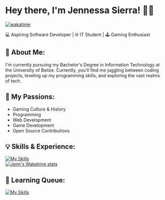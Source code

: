 # Hey there, I'm Jennessa Sierra! 👋🏽

[![wakatime](https://wakatime.com/badge/user/784f2cc4-fc95-4999-a214-1dcf7be5d55b.svg?color=36454f)](https://wakatime.com/@784f2cc4-fc95-4999-a214-1dcf7be5d55b)

💻 Aspiring Software Developer | 🌐 IT Student | 🕹️ Gaming Enthusiast

## 💭 About Me:

I'm currently pursuing my Bachelor's Degree in Information Technology at the University of Belize. Currently, you'll find me juggling between coding projects, leveling up my programming skills, and exploring the vast realms of tech.

## 🚀 My Passions:
- Gaming Culture & History
- Programming
- Web Development
- Game Development
- Open Source Contributions

## 💡 Skills & Experience:
[![My Skills](https://skillicons.dev/icons?i=cpp,html,css,js,postgres,git,md)](https://skillicons.dev)   
[![Jenn's Wakatime stats](https://github-readme-stats.vercel.app/api/wakatime?username=jennxsierra&layout=compact&langs_count=8&theme=algolia)](https://github.com/jennxsierra/github-readme-stats)

## 🧾 Learning Queue:
[![My Skills](https://skillicons.dev/icons?i=cs,py,tailwind,react)](https://skillicons.dev)
